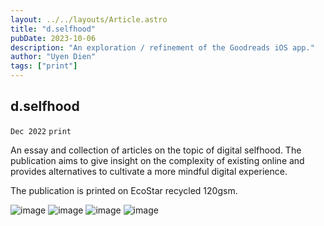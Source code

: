 ```yaml
---
layout: ../../layouts/Article.astro
title: "d.selfhood"
pubDate: 2023-10-06
description: "An exploration / refinement of the Goodreads iOS app."
author: "Uyen Dien"
tags: ["print"]
---
```


## d.selfhood

`Dec 2022`
`print`

An essay and collection of articles on the topic of digital selfhood. The publication aims to give insight on the complexity of existing online and provides alternatives to cultivate a more mindful digital experience. 

The publication is printed on EcoStar recycled 120gsm.

![image](/assets/deux/deux-ex-1.jpg)
![image](/assets/dselfhood/digital-self-1.JPG)
![image](/assets/dselfhood/digital-self-2.gif)
![image](/assets/dselfhood/digital-self-3.jpg)